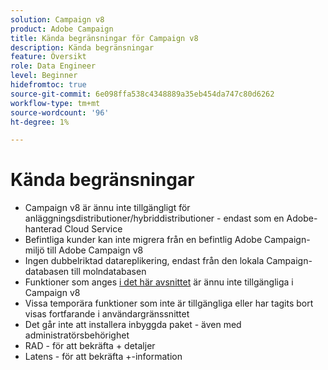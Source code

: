 ```yaml
---
solution: Campaign v8
product: Adobe Campaign
title: Kända begränsningar för Campaign v8
description: Kända begränsningar
feature: Översikt
role: Data Engineer
level: Beginner
hidefromtoc: true
source-git-commit: 6e098ffa538c4348889a35eb454da747c80d6262
workflow-type: tm+mt
source-wordcount: '96'
ht-degree: 1%

---
```


# Kända begränsningar

* Campaign v8 är ännu inte tillgängligt för anläggningsdistributioner/hybriddistributioner - endast som en Adobe-hanterad Cloud Service
* Befintliga kunder kan inte migrera från en befintlig Adobe Campaign-miljö till Adobe Campaign v8
* Ingen dubbelriktad datareplikering, endast från den lokala Campaign-databasen till molndatabasen
* Funktioner som anges [i det här avsnittet](capability-matrix.md#gs-unavailable-features) är ännu inte tillgängliga i Campaign v8
* Vissa temporära funktioner som inte är tillgängliga eller har tagits bort visas fortfarande i användargränssnittet
* Det går inte att installera inbyggda paket - även med administratörsbehörighet
* RAD - för att bekräfta + detaljer
* Latens - för att bekräfta +-information


